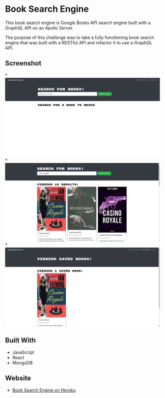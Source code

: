 # Book Search Engine

This book search engine is Google Books API search engine built with a GraphQL API on an Apollo Server. 

The purpose of this challenge was to take a fully functioning book search engine that was built with a RESTful API and refactor it to use a GraphQL API.

## Screenshot
*![Book Search Engine Screen Shot](./assets/bookSearchPic1.png)
*![Book Search Engine Screen Shot](./assets/bookSearchPic2.png)
*![Book Search Engine Screen Shot](./assets/bookSearchPic3.png)

## Built With
* JavaScript
* React
* MongoDB

## Website
* [Book Search Engine on Heroku](https://sleepy-woodland-19590.herokuapp.com/)
